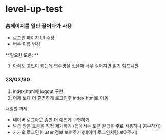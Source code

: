 # level-up-test

### 홈페이지를 일단 끌어다가 사용

- 로그인 페이지 UI 수정
- 변수 이름 변경

**필요한 도움: **

1. 아직도 고민이 되는데 변수명을 짓을때 너무 길어지면 읽기 힘드니깐

### 23/03/30

1. index.html에 logout 구현
2. 어제 보다 더 깔끔하게 로그인후 index.html로 이동

내일할 과제

- 네이버 로그아웃 좀만 더 예쁘게 구현하기
- 발급 받은 토큰을 직접 제거하기 (앱에서는 토큰 발급을 주로 사용하니 공부하자)
- 카카오 로그인후 user 정보 보여주기 (네이버 로그인처럼 보여주기)
